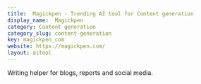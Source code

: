 ```yaml
---
title:  Magickpen - Trending AI tool for Content generation
display_name:  Magickpen
category: Content generation
category_slug: content-generation
key: magickpen_com
website: https://magickpen.com/
layout: aitool
---
```


Writing helper for blogs, reports and social media.
